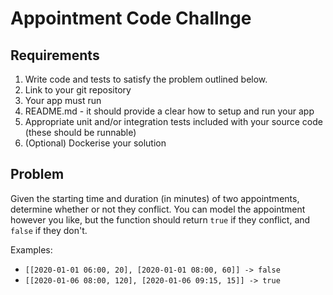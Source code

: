 # Appointment Code Challnge

## Requirements

1. Write code and tests to satisfy the problem outlined below.
2. Link to your git repository
3. Your app must run
4. README.md - it should provide a clear how to setup and run your app
5. Appropriate unit and/or integration tests included with your source code (these should be runnable)
6. (Optional) Dockerise your solution

## Problem

Given the starting time and duration (in minutes) of two appointments, determine whether or not they conflict. 
You can model the appointment however you like, but the function should return `true` if they conflict, and `false` if they don't.

Examples:

- `[[2020-01-01 06:00, 20], [2020-01-01 08:00, 60]] -> false`
- `[[2020-01-06 08:00, 120], [2020-01-06 09:15, 15]] -> true`
